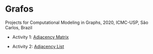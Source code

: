 # Grafos
Projects for Computational Modeling in Graphs, 2020, ICMC-USP, São Carlos, Brazil

- Activity 1: [Adjacency Matrix](https://github.com/yasmin-araujo/Grafos/tree/master/Atividade1)

- Activity 2: [Adjacency List](https://github.com/yasmin-araujo/Grafos/tree/master/Atividade2)